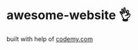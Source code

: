 # awesome-website :ok_hand:                                                                                                                                                                                                                                                                                                                       
built with help of <a href="http://johnelder.com/">codemy.com</a>
